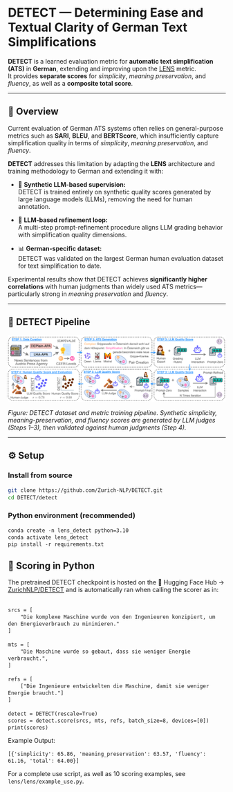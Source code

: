  # DETECT — Determining Ease and Textual Clarity of German Text Simplifications

**DETECT** is a learned evaluation metric for **automatic text simplification (ATS)** in **German**, extending and improving upon the [LENS](https://arxiv.org/abs/2212.09739) metric.  
It provides **separate scores** for *simplicity*, *meaning preservation*, and *fluency*, as well as a **composite total score**.

---

## 📘 Overview

Current evaluation of German ATS systems often relies on general-purpose metrics such as **SARI**, **BLEU**, and **BERTScore**, which insufficiently capture simplification quality in terms of *simplicity*, *meaning preservation*, and *fluency*.

**DETECT** addresses this limitation by adapting the **LENS** architecture and training methodology to German and extending it with:

- 🧩 **Synthetic LLM-based supervision:**  
  DETECT is trained entirely on synthetic quality scores generated by large language models (LLMs), removing the need for human annotation.

- 🔁 **LLM-based refinement loop:**  
  A multi-step prompt-refinement procedure aligns LLM grading behavior with simplification quality dimensions.

- 📊 **German-specific dataset:**  
  DETECT was validated on the largest German human evaluation dataset for text simplification to date.

Experimental results show that DETECT achieves **significantly higher correlations** with human judgments than widely used ATS metrics—particularly strong in *meaning preservation* and *fluency*.

---

## 🧩 DETECT Pipeline

![DETECT Pipeline](DETECT-pipeline.png)

*Figure: DETECT dataset and metric training pipeline. Synthetic simplicity, meaning-preservation, and fluency scores are generated by LLM judges (Steps 1–3), then validated against human judgments (Step 4).*

---

## ⚙️ Setup

### Install from source

```bash
git clone https://github.com/Zurich-NLP/DETECT.git
cd DETECT/detect
```
### Python environment (recommended)

```
conda create -n lens_detect python=3.10
conda activate lens_detect
pip install -r requirements.txt
```

## 🚀 Scoring in Python

The pretrained DETECT checkpoint is hosted on the 🤗 Hugging Face Hub → [ZurichNLP/DETECT](https://huggingface.co/ZurichNLP/DETECT) and is automatically ran when calling the scorer as in:

```from lens.lens.detect_score import DETECT

srcs = [
    "Die komplexe Maschine wurde von den Ingenieuren konzipiert, um den Energieverbrauch zu minimieren."
]

mts = [
    "Die Maschine wurde so gebaut, dass sie weniger Energie verbraucht.",
]

refs = [
    ["Die Ingenieure entwickelten die Maschine, damit sie weniger Energie braucht."]
]

detect = DETECT(rescale=True)
scores = detect.score(srcs, mts, refs, batch_size=8, devices=[0])
print(scores)
```

Example Output:
```
[{'simplicity': 65.86, 'meaning_preservation': 63.57, 'fluency': 61.16, 'total': 64.00}]
```

For a complete use script, as well as 10 scoring examples, see `lens/lens/example_use.py`.